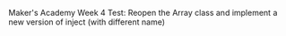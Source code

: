 Maker's Academy Week 4 Test: Reopen the Array class and implement a new version of inject (with different name)
